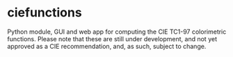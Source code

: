 ciefunctions
============

Python module, GUI and web app for computing the CIE TC1-97 colorimetric
functions. Please note that these are still under development, and not
yet approved as a CIE recommendation, and, as such, subject to change.
